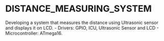 # DISTANCE_MEASURING_SYSTEM
Developing a system that measures the distance using Ultrasonic sensor and  displays it on LCD. - Drivers: GPIO, ICU, Ultrasonic Sensor and LCD - Microcontroller: ATmega16.
